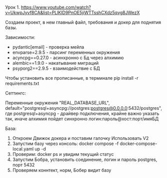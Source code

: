 Урок 1.
https://www.youtube.com/watch?v=UkwpJyvf8CA&list=PLlKID9PnOE5jiWTTsshCXdz5qvg8JWezX

Создаем проект, в нем главный файл, требования и докер для
поднятия базы.

Зависимости:
- pydantic[email] - проверка мейла
- envparse=2.9.5 - парсинг переменных окружения
- acyncpg==0.27.0 - асинхронно с Бд через алхимию
- alembic==1.9.0 - накатывание миграций
- psyporg2==2.9.5 - взаимодействие с БД

Чтобы установить все прописанные, в терминале pip install -r requirements.txt

Сеттингс:

Переменные окружения
   "REAL_DATABASE_URL",
   default="postgresql+asyncpg://postgres:postgres@0.0.0.0:5432/postgres", где 
        postgresql+asyncpg - драйвер подключения, крайне важно указать так, иначе алхимия пойдет синхронно
        логин:пароль@хост:порт/имяБД


База:
1. Откроем Движок докера и поставим галочку Использовать V2
2. Запустим базу через консоль: docker compose -f docker-compose-local.yaml up -d
3. Проверим: docker ps и увидим текущий статус
4. Запустим Бобра, установить соединение, логин и пароль postgres, порт 5432
5. Проверяем коннтект, норм, Бобер видит базу

